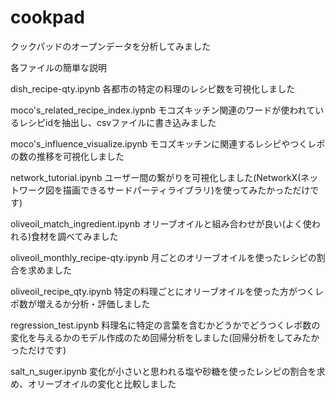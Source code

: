 # cookpad
クックパッドのオープンデータを分析してみました

各ファイルの簡単な説明

dish_recipe-qty.ipynb
各都市の特定の料理のレシピ数を可視化しました

moco's_related_recipe_index.iypnb
モコズキッチン関連のワードが使われているレシピidを抽出し、csvファイルに書き込みました

moco's_influence_visualize.ipynb
モコズキッチンに関連するレシピやつくレポの数の推移を可視化しました

network_tutorial.ipynb
ユーザー間の繋がりを可視化しました(NetworkX(ネットワーク図を描画できるサードパーティライブラリ)を使ってみたかっただけです)

oliveoil_match_ingredient.ipynb
オリーブオイルと組み合わせが良い(よく使われる)食材を調べてみました

oliveoil_monthly_recipe-qty.ipynb
月ごとのオリーブオイルを使ったレシピの割合を求めました

oliveoil_recipe_qty.ipynb
特定の料理ごとにオリーブオイルを使った方がつくレポ数が増えるか分析・評価しました

regression_test.ipynb
料理名に特定の言葉を含むかどうかでどうつくレポ数の変化を与えるかのモデル作成のため回帰分析をしました(回帰分析をしてみたかっただけです)

salt_n_suger.ipynb
変化が小さいと思われる塩や砂糖を使ったレシピの割合を求め、オリーブオイルの変化と比較しました
